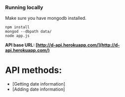 ### Running locally

Make sure you have mongodb installed.

    npm install
    mongod --dbpath data/
    node app.js

**API base URL: [http://d-api.herokuapp.com/](http://d-api.herokuapp.com/)**

# API methods:

- [Getting date information]
- [Adding date information]

